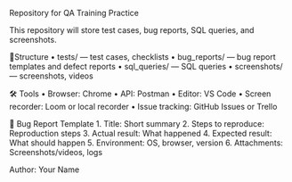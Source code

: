 Repository for QA Training Practice

This repository will store test cases, bug reports, SQL queries, and screenshots.

📂Structure
	•	tests/ — test cases, checklists
	•	bug_reports/ — bug report templates and defect reports
	•	sql_queries/ — SQL queries
	•	screenshots/ — screenshots, videos

🛠 Tools
	•	Browser: Chrome
	•	API: Postman
	•	Editor: VS Code
	•	Screen recorder: Loom or local recorder
	•	Issue tracking: GitHub Issues or Trello

🐞 Bug Report Template
	1.	Title: Short summary
	2.	Steps to reproduce: Reproduction steps
	3.	Actual result: What happened
	4.	Expected result: What should happen
	5.	Environment: OS, browser, version
	6.	Attachments: Screenshots/videos, logs

Author: Your Name



